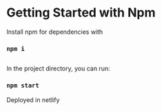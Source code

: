 # Getting Started with Npm
Install npm for dependencies with
### `npm i`

## 

In the project directory, you can run:

### `npm start`

Deployed in netlify
